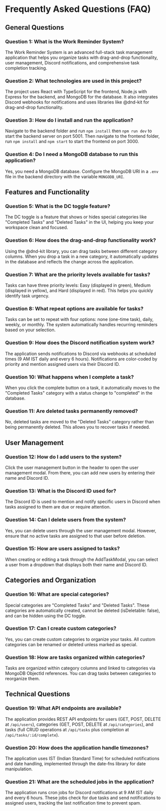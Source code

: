 # Frequently Asked Questions (FAQ)

## General Questions

### Question 1: What is the Work Reminder System?
The Work Reminder System is an advanced full-stack task management application that helps you organize tasks with drag-and-drop functionality, user management, Discord notifications, and comprehensive task completion tracking.

### Question 2: What technologies are used in this project?
The project uses React with TypeScript for the frontend, Node.js with Express for the backend, and MongoDB for the database. It also integrates Discord webhooks for notifications and uses libraries like @dnd-kit for drag-and-drop functionality.

### Question 3: How do I install and run the application?
Navigate to the backend folder and run `npm install` then `npm run dev` to start the backend server on port 5001. Then navigate to the frontend folder, run `npm install` and `npm start` to start the frontend on port 3000.

### Question 4: Do I need a MongoDB database to run this application?
Yes, you need a MongoDB database. Configure the MongoDB URI in a `.env` file in the backend directory with the variable `MONGODB_URI`.

## Features and Functionality

### Question 5: What is the DC toggle feature?
The DC toggle is a feature that shows or hides special categories like "Completed Tasks" and "Deleted Tasks" in the UI, helping you keep your workspace clean and focused.

### Question 6: How does the drag-and-drop functionality work?
Using the @dnd-kit library, you can drag tasks between different category columns. When you drop a task in a new category, it automatically updates in the database and reflects the change across the application.

### Question 7: What are the priority levels available for tasks?
Tasks can have three priority levels: Easy (displayed in green), Medium (displayed in yellow), and Hard (displayed in red). This helps you quickly identify task urgency.

### Question 8: What repeat options are available for tasks?
Tasks can be set to repeat with four options: none (one-time task), daily, weekly, or monthly. The system automatically handles recurring reminders based on your selection.

### Question 9: How does the Discord notification system work?
The application sends notifications to Discord via webhooks at scheduled times (9 AM IST daily and every 6 hours). Notifications are color-coded by priority and mention assigned users via their Discord ID.

### Question 10: What happens when I complete a task?
When you click the complete button on a task, it automatically moves to the "Completed Tasks" category with a status change to "completed" in the database.

### Question 11: Are deleted tasks permanently removed?
No, deleted tasks are moved to the "Deleted Tasks" category rather than being permanently deleted. This allows you to recover tasks if needed.

## User Management

### Question 12: How do I add users to the system?
Click the user management button in the header to open the user management modal. From there, you can add new users by entering their name and Discord ID.

### Question 13: What is the Discord ID used for?
The Discord ID is used to mention and notify specific users in Discord when tasks assigned to them are due or require attention.

### Question 14: Can I delete users from the system?
Yes, you can delete users through the user management modal. However, ensure that no active tasks are assigned to that user before deletion.

### Question 15: How are users assigned to tasks?
When creating or editing a task through the AddTaskModal, you can select a user from a dropdown that displays both their name and Discord ID.

## Categories and Organization

### Question 16: What are special categories?
Special categories are "Completed Tasks" and "Deleted Tasks". These categories are automatically created, cannot be deleted (isDeletable: false), and can be hidden using the DC toggle.

### Question 17: Can I create custom categories?
Yes, you can create custom categories to organize your tasks. All custom categories can be renamed or deleted unless marked as special.

### Question 18: How are tasks organized within categories?
Tasks are organized within category columns and linked to categories via MongoDB ObjectId references. You can drag tasks between categories to reorganize them.

## Technical Questions

### Question 19: What API endpoints are available?
The application provides REST API endpoints for users (GET, POST, DELETE at `/api/users`), categories (GET, POST, DELETE at `/api/categories`), and tasks (full CRUD operations at `/api/tasks` plus completion at `/api/tasks/:id/complete`).

### Question 20: How does the application handle timezones?
The application uses IST (Indian Standard Time) for scheduled notifications and date handling, implemented through the date-fns library for date manipulation.

### Question 21: What are the scheduled jobs in the application?
The application runs cron jobs for Discord notifications at 9 AM IST daily and every 6 hours. These jobs check for due tasks and send notifications to assigned users, tracking the last notification time to prevent spam.
